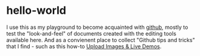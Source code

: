 hello-world
===========

I use this as my playground to become acquainted with [github](http://www.github.com), mostly to test the "look-and-feel" of documents created with the editing tools available here. And as a convienent place to collect "Github tips and tricks" that I find - such as this how-to [Upload Images & Live Demos](http://solutionoptimist.com/2013/12/28/awesome-github-tricks/).
